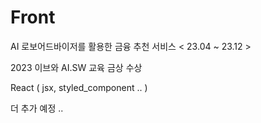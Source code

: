 # Front

AI 로보어드바이저를 활용한 금융 추천 서비스 < 23.04 ~ 23.12 >

2023 이브와 AI.SW 교육 금상 수상

React ( jsx, styled_component .. )

더 추가 예정 ..

